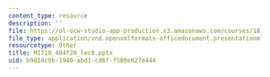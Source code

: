 ```yaml
---
content_type: resource
description: ''
file: https://ol-ocw-studio-app-production.s3.amazonaws.com/courses/18-404j-theory-of-computation-fall-2020/b9814c0b1940abd1cd6ff580e627e444_MIT18_404f20_lec8.pptx
file_type: application/vnd.openxmlformats-officedocument.presentationml.presentation
resourcetype: Other
title: MIT18_404f20_lec8.pptx
uid: b9814c0b-1940-abd1-cd6f-f580e627e444
---
```

